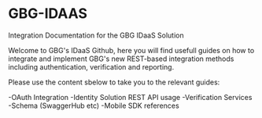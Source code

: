 # GBG-IDAAS
Integration Documentation for the GBG IDaaS Solution 

Welcome to GBG's IDaaS Github, here you will find usefull guides on how to integrate and implement GBG's new REST-based integration methods including authentication, verification and reporting.

Please use the content sbelow to take you to the relevant guides:

-OAuth Integration
-Identity Solution REST API usage
-Verification Services
-Schema (SwaggerHub etc)
-Mobile SDK references
